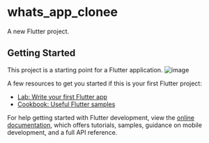 # whats_app_clonee

A new Flutter project.

## Getting Started

This project is a starting point for a Flutter application.
![image](https://github.com/user-attachments/assets/abe1ffc0-2fa2-4d27-b756-83691841a47e)


A few resources to get you started if this is your first Flutter project:

- [Lab: Write your first Flutter app](https://docs.flutter.dev/get-started/codelab)
- [Cookbook: Useful Flutter samples](https://docs.flutter.dev/cookbook)

For help getting started with Flutter development, view the
[online documentation](https://docs.flutter.dev/), which offers tutorials,
samples, guidance on mobile development, and a full API reference.
